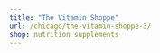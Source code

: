 ```yaml
---
title: "The Vitamin Shoppe"
url: /chicago/the-vitamin-shoppe-3/
shop: nutrition supplements
---
```

